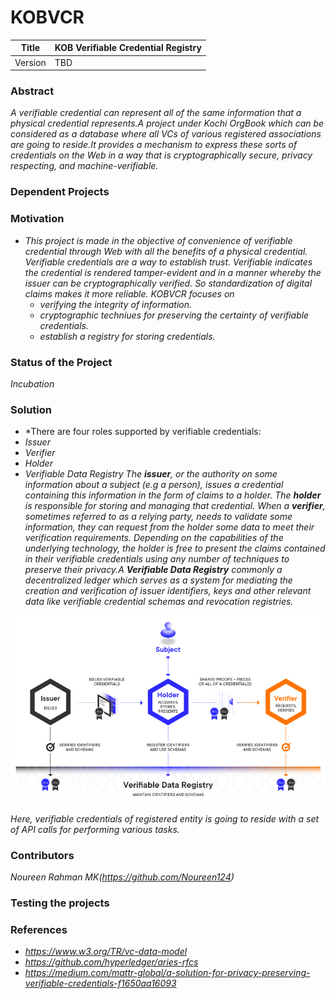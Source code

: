# KOBVCR
Title    |   KOB Verifiable Credential Registry
---------|-------------------------------------
Version  |   TBD

### Abstract
*A verifiable credential can represent all of the same information that a physical credential represents.A project under Kochi OrgBook which can be considered as a database where all VCs of various registered associations are going to reside.It provides a mechanism to express these sorts of credentials on the Web in a way that is cryptographically secure, privacy respecting, and machine-verifiable.*

### Dependent Projects


### Motivation
- *This project is made in the objective of convenience of verifiable credential through Web with all the benefits of a physical credential. Verifiable credentials are a way to establish trust. Verifiable indicates the credential is rendered tamper-evident and in a manner whereby the issuer can be cryptographically verified. So standardization of digital claims makes it more reliable. KOBVCR focuses on*
    - *verifying the integrity of information.*
    - *cryptographic techniues for preserving the certainty of verifiable credentials.*
    - *establish a registry for storing credentials.*

### Status of the Project
*Incubation*

### Solution
- *There are four roles supported by verifiable credentials: 
- *Issuer*
- *Verifier*
- *Holder*
- *Verifiable Data Registry*
*The **issuer**, or the authority on some information about a subject (e.g a person), issues a credential containing this information in the form of claims to a holder. The **holder** is responsible for storing and managing that credential. When a **verifier**, sometimes referred to as a relying party, needs to validate some information, they can request from the holder some data to meet their verification requirements. Depending on the capabilities of the underlying technology, the holder is free to present the claims contained in their verifiable credentials using any number of techniques to preserve their privacy.A **Verifiable Data Registry** commonly a decentralized ledger which serves as a system for mediating the creation and verification of issuer identifiers, keys and other relevant data like verifiable credential schemas and revocation registries.*


![image of vcr](https://github.com/Noureen124/KOBVCR/blob/master/vcr%20pic.png)


*Here, verifiable credentials of registered entity is going to reside with a set of API calls for performing various tasks.*

### Contributors
*Noureen Rahman MK(https://github.com/Noureen124)*

### Testing the projects


### References
- *https://www.w3.org/TR/vc-data-model*
- *https://github.com/hyperledger/aries-rfcs*
- *https://medium.com/mattr-global/a-solution-for-privacy-preserving-verifiable-credentials-f1650aa16093*
